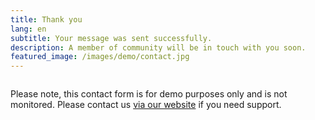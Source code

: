 ```yaml
---
title: Thank you
lang: en
subtitle: Your message was sent successfully.
description: A member of community will be in touch with you soon. 
featured_image: /images/demo/contact.jpg
---
```


![]()

Please note, this contact form is for demo purposes only and is not monitored. Please contact us [via our website](https://jekyllthemes.io) if you need support.
